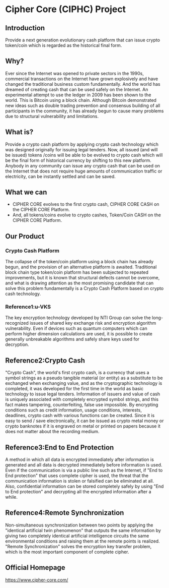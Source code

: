 # Cipher Core (CIPHC) Project

## Introduction
Provide a next generation evolutionary cash platform that can issue crypto token/coin which is regarded as the historical final form.

## Why?
Ever since the Internet was opened to private sectors in the 1990s, commercial transactions on the Internet have grown explosively and have changed the traditional business custom fundamentally. And the world has dreamed of creating cash that can be used safely on the Internet.
An experimental attempt to use the ledger in 2009 has been shown to the world. This is Bitcoin using a block chain. Although Bitcoin demonstrated new ideas such as double trading prevention and consensus building of all participants in the community, it has already begun to cause many problems due to structural vulnerability and limitations.

## What is?
Provide a crypto cash platform by applying crypto cash technology which was designed originally for issuing legal tenders. Now, all issued (and will be issued) tokens /coins will be able to be evolved to crypto cash which will be the final form of historical currency by shifting to this new platform. Anybody in any community can issue any crypto cash that can be used on the Internet that does not require huge amounts of communication traffic or electricity, can be instantly settled and can be saved.

## What we can
* CIPHER CORE evolves to the first crypto cash, CIPHER CORE CASH on the CIPHER CORE Platform.
* And, all tokens/coins evolve to crypto cashes, Token/Coin CASH on the CIPHER CORE Platform.

## Our Product
### Crypto Cash Platform
The collapse of the token/coin platform using a block chain has already begun, and the provision of an alternative platform is awaited. Traditional block chain type token/coin platform has been subjected to repeated improvements, but it is known that structural defects cannot be overcome, and what is drawing attention as the most promising candidate that can solve this problem fundamentally is a Crypto Cash Platform based on crypto cash technology.

### Reference1:u-VKS
The key encryption technology developed by NTI Group can solve the long-recognized issues of shared key exchange risk and encryption algorithm vulnerability. Even if devices such as quantum computers which can perform higher dimension calculations are used, it is possible to create generally unbreakable algorithms and safely share keys used for decryption.

## Reference2:Crypto Cash
"Crypto Cash", the world's first crypto cash, is a currency that uses a symbol strings as a pseudo tangible material (or entity) as a substitute to be exchanged when exchanging value, and as the cryptographic technology is completed, it was developed for the first time in the world as basic technology to issue legal tenders. Information of issuers and value of cash is uniquely associated with completely encrypted symbol strings, and this fact makes tampering, counterfeiting, false use impossible. By encrypting conditions such as credit information, usage conditions, interests, deadlines, crypto cash with various functions can be created. Since it is easy to send / save electronically, it can be issued as crypto metal money or crypto banknotes if it is engraved on metal or printed on papers because it does not matter about the recording medium.

## Reference3:End to End Protection
A method in which all data is encrypted immediately after information is generated and all data is decrypted immediately before information is used. Even if the communication is via a public line such as the Internet, if "End to End protection" that uses complete cipher is used, the threat that the communication information is stolen or falsified can be eliminated at all. Also, confidential information can be stored completely safely by using "End to End protection" and decrypting all the encrypted information after a while.

## Reference4:Remote Synchronization
Non-simultaneous synchronization between two points by applying the "identical artificial twin phenomenon" that outputs the same information by giving two completely identical artificial intelligence circuits the same environmental conditions and raising them at the remote points is realized. "Remote Synchronization" solves the encryption key transfer problem, which is the most important component of complete cipher.

## Official Homepage
https://www.cipher-core.com/
